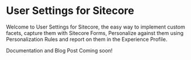 # User Settings for Sitecore

Welcome to User Settings for Sitecore, the easy way to implement custom facets, capture them with Sitecore Forms, Personalize against them using Personalization Rules and report on them in the Experience Profile.

Documentation and Blog Post Coming soon!